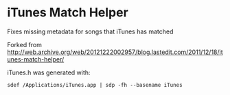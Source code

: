iTunes Match Helper
===================

Fixes missing metadata for songs that iTunes has matched

Forked from http://web.archive.org/web/20121222002957/blog.lastedit.com/2011/12/18/itunes-match-helper/

iTunes.h was generated with:
```
sdef /Applications/iTunes.app | sdp -fh --basename iTunes
```